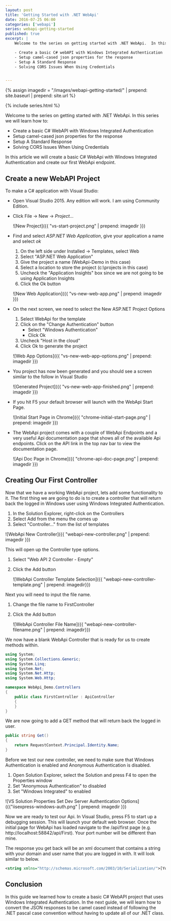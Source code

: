```yaml
---
layout: post
title: 'Getting Started with .NET WebApi'
date: 2016-07-25 06:00
categories: ['webapi']
series: webapi-getting-started
published: true
excerpt: |
    Welcome to the series on getting started with .NET WebApi.  In this series we will learn how to:

    - Create a basic C# webAPI with Windows Integrated Authentication 
    - Setup camel-cased json properties for the response 
    - Setup A Standard Response
    - Solving CORS Issues When Using Credentials


---
```


{% assign imagedir = "/images/webapi-getting-started/" | prepend: site.baseurl | prepend: site.url %}

{% include series.html %}

Welcome to the series on getting started with .NET WebApi.  In this series we will learn how to:

- Create a basic C# WebAPI with Windows Integrated Authentication 
- Setup camel-cased json properties for the response 
- Setup A Standard Response
- Solving CORS Issues When Using Credentials

In this article we will create a basic C# WebApi with Windows Integrated Authentication and create our first WebApi endpoint.  

## Create a new WebAPI Project 

To make a C# application with Visual Studio:

* Open Visual Studio 2015.  Any edition will work.  I am using Community Edition. 
* Click File -> New -> *Project...*

    ![New Project]({{ "vs-start-project.png" | prepend: imagedir }})

* Find and select *ASP.NET Web Application*, give your application a name and select *ok* 

    1. On the left side under Installed -> Templates, select Web
    1. Select "ASP.NET Web Application"
    1. Give the project a name (WebApi-Demo in this case)
    1. Select a location to store the project (c:\projects in this case)
    1. Uncheck the "Application Insights" box since we are not going to be using Application Insights
    1. Click the Ok button
    
    ![New Web Application]({{ "vs-new-web-app.png" | prepend: imagedir }})

* On the next screen, we need to select the New ASP.NET Project Options

    1. Select WebApi for the template    
    1. Click on the "Change Authentication" button
        * Select "Windows Authentication"
        * Click Ok
    1. Uncheck "Host in the cloud"
    1. Click Ok to generate the project 

    ![Web App Options]({{ "vs-new-web-app-options.png" | prepend: imagedir }})
 
* You project has now been generated and you should see a screen similar to the follow in Visual Studio

    ![Generated Project]({{ "vs-new-web-app-finished.png" | prepend: imagedir }})

* If you hit F5 your default browser will launch with the WebApi Start Page.  

    ![Initial Start Page in Chrome]({{ "chrome-initial-start-page.png" | prepend: imagedir }})

* The WebApi project comes with a couple of WebApi Endpoints and a very useful Api documentation page that shows all of the available Api endpoints.    Click on the API link in the top nav bar to view the documentation page.

    ![Api Doc Page in Chrome]({{ "chrome-api-doc-page.png" | prepend: imagedir }})


## Creating Our First Controller

Now that we have a working WebApi project, lets add some functionality to it.  The first thing we are going to do is to create a controller that will return back the logged in Windows user using Windows Integrated Authentication.

1. In the Solution Explorer, right-click on the Controllers  
1. Select Add from the menu the comes up
1. Select "Controller..." from the list of templates

![WebApi New Controller]({{ "webapi-new-controller.png" | prepend: imagedir }})    


This will open up the Controller type options.  

1. Select "Web API 2 Controller - Empty"
1. Click the Add button

    ![WebApi Controller Template Selection]({{ "webapi-new-controller-template.png" | prepend: imagedir}})

Next you will need to input the file name.

1. Change the file name to FirstController
1. Click the Add button

    ![WebApi Controller File Name]({{ "webapi-new-controller-filename.png" | prepend: imagedir}})



We now have a blank WebApi Controller that is ready for us to create methods within.

```c#
using System;
using System.Collections.Generic;
using System.Linq;
using System.Net;
using System.Net.Http;
using System.Web.Http;

namespace WebApi_Demo.Controllers
{
    public class FirstController : ApiController
    {
    }
}
```

We are now going to add a GET method that will return back the logged in user.

```c#
public string Get()
{
    return RequestContext.Principal.Identity.Name;
}
```

Before we test our new controller, we need to make sure that Windows Authentication is enabled and Anonymous Authentication is disabled.

1. Open Solution Explorer, select the Solution and press F4 to open the Properties window
1. Set "Anonymous Authentication" to disabled
1. Set "Windows Integrated" to enabled

![VS Solution Properties Set Dev Server Authentication Options]({{"iisexpress-windows-auth.png" | prepend: imagedir }})

Now we are ready to test our Api.  In Visual Studio, press F5 to start up a debugging session.  This will launch your default web browser.  Once the initial page for WebApi has loaded navigate to the /api/first page  (e.g. http://localhost:58842/api/First).  Your port number will be different than mine.  

The response you get back will be an xml document that contains a string with your domain and user name that you are logged in with.  It will look similar to below.

```xml
<string xmlns="http://schemas.microsoft.com/2003/10/Serialization/">[Your Domain]/[Your User Name]</string>
```

## Conclusion

In this guide we learned how to create a basic C# WebAPI project that uses Windows Integrated Authentication.  In the next guide, we will learn how to convert the JSON responses to be camel cased instead of following the .NET pascal case convention without having to update all of our .NET class. 
